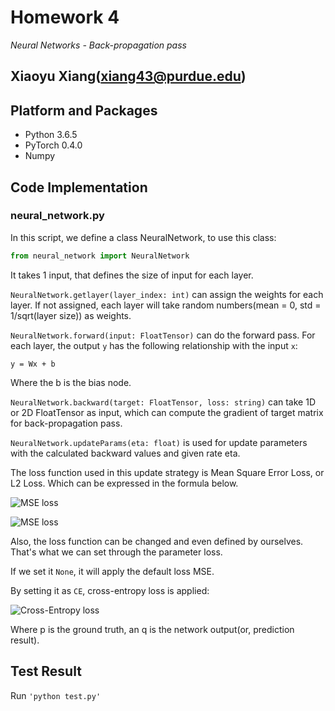 # Homework 4

_Neural Networks - Back-propagation pass_

Xiaoyu Xiang(xiang43@purdue.edu)
--------------------
## Platform and Packages
- Python 3.6.5 
- PyTorch 0.4.0
- Numpy

## Code Implementation
### neural_network.py
In this script, we define a class NeuralNetwork, to use this class:

```python
from neural_network import NeuralNetwork
```

It takes 1 <list>input, that defines the size of input for each layer. 

```NeuralNetwork.getlayer(layer_index: int)``` can assign the weights for each layer. If not assigned, each layer will take random numbers(mean = 0, std = 1/sqrt(layer size)) as weights.

```NeuralNetwork.forward(input: FloatTensor)``` can do the forward pass. For each layer, the output ```y``` has the following relationship with the input ```x```:


```y = Wx + b```

Where the b is the bias node. 

```NeuralNetwork.backward(target: FloatTensor, loss: string)``` can take 1D or 2D FloatTensor as input, which can compute the gradient of target matrix for back-propagation pass.

```NeuralNetwork.updateParams(eta: float)``` is used for update parameters with the calculated backward values and given rate eta.

The loss function used in this update strategy is Mean Square Error Loss, or L2 Loss. Which can be expressed in the formula below.

![MSE loss](https://cdn-images-1.medium.com/max/1600/1*mlXnpXGdhMefPybSQtRmDA.png "MSE Loss's Formula")

![MSE loss](https://cdn-images-1.medium.com/max/1600/1*EqTaoCB1NmJnsRYEezSACA.png "Plot of MSE Loss(Y) v.s. Predictions(X)")

Also, the loss function can be changed and even defined by ourselves. That's what we can set through the parameter loss.

If we set it ```None```, it will apply the default loss MSE.

By setting it as ```CE```, cross-entropy loss is applied:

![Cross-Entropy loss](https://cdn-images-1.medium.com/max/1600/1*gNuP7PN6sC42vAYWvoAMMA.png "Cross Entropy Loss's Formula")

Where p is the ground truth, an q is the network output(or, prediction result).


## Test Result
Run ```'python test.py'```
